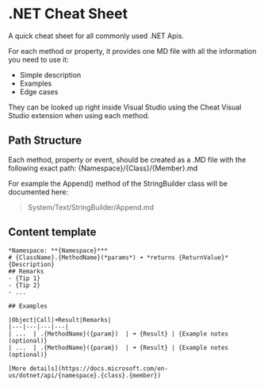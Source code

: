 # .NET Cheat Sheet
A quick cheat sheet for all commonly used .NET Apis.

For each method or property, it provides one MD file with all the information you need to use it:
- Simple description
- Examples
- Edge cases

They can be looked up right inside Visual Studio using the Cheat Visual Studio extension when using each method.

## Path Structure
Each method, property or event, should be created as a .MD file with the following exact path:
{Namespace}/{Class}/{Member}.md

For example the Append() method of the StringBuilder class will be documented here:
> System/Text/StringBuilder/Append.md

## Content template
```
*Namespace: **{Namespace}***
# {ClassName}.{MethodName}(*params*) ➜ *returns {ReturnValue}*
{Description}
## Remarks
- {Tip 1}
- {Tip 2}
- ...

## Examples

|Object|Call|➜Result|Remarks|
|---|---|---|---|
| ...  | .{MethodName}({param})  | ➜ {Result} | {Example notes (optional)}
| ...  | .{MethodName}({param})  | ➜ {Result} | {Example notes (optional)}

[More details](https://docs.microsoft.com/en-us/dotnet/api/{namespace}.{class}.{member})
```

